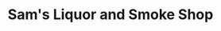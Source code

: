 ---
title: "Sam's Liquor and Smoke Shop"
url: /basehor/sams-liquor-and-smoke-shop/
shop: alcohol
---